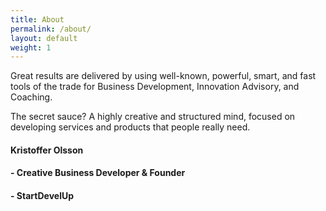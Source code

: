 ```yaml
---
title: About
permalink: /about/
layout: default
weight: 1
---
```

Great results are delivered by using well-known, powerful, smart, and fast tools of the trade for Business Development, Innovation Advisory, and Coaching.

The secret sauce? A highly creative and structured mind, focused on developing services and products that people really need.

<div class="me">
<h4 class="name">Kristoffer Olsson</h4>
<h4>- Creative Business Developer & Founder</h4>
<h4>- StartDevelUp</h4>
</div>
